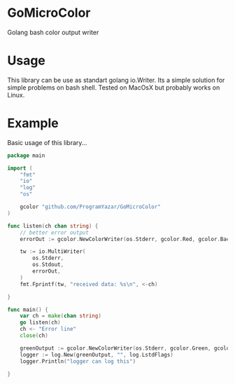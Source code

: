 # GoMicroColor
Golang bash color output writer  


# Usage
This library can be use as standart golang io.Writer. Its a simple solution for simple problems on bash shell. Tested on MacOsX but probably works on Linux.

# Example

Basic usage of this library...

```go
package main

import (
	"fmt"
	"io"
	"log"
	"os"

	gcolor "github.com/ProgramYazar/GoMicroColor"
)

func listen(ch chan string) {
	// better error output
	errorOut := gcolor.NewColorWriter(os.Stderr, gcolor.Red, gcolor.BackgroundGreen)

	tw := io.MultiWriter(
		os.Stderr,
		os.Stdout,
		errorOut,
	)
	fmt.Fprintf(tw, "received data: %s\n", <-ch)

}

func main() {
	var ch = make(chan string)
	go listen(ch)
	ch <- "Error line"
	close(ch)

	greenOutput := gcolor.NewColorWriter(os.Stderr, gcolor.Green, gcolor.BackgroundDefault)
	logger := log.New(greenOutput, "", log.LstdFlags)
	logger.Println("logger can log this")

}

```
